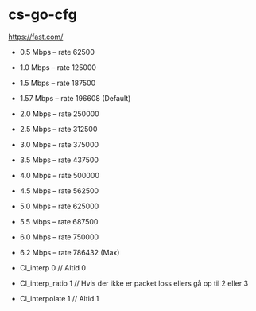 # cs-go-cfg

https://fast.com/

* 0.5 Mbps – rate 62500
* 1.0 Mbps – rate 125000
* 1.5 Mbps – rate 187500
* 1.57 Mbps – rate 196608 (Default)
* 2.0 Mbps – rate 250000
* 2.5 Mbps – rate 312500
* 3.0 Mbps – rate 375000
* 3.5 Mbps – rate 437500
* 4.0 Mbps – rate 500000
* 4.5 Mbps – rate 562500
* 5.0 Mbps – rate 625000
* 5.5 Mbps – rate 687500
* 6.0 Mbps – rate 750000
* 6.2 Mbps – rate 786432 (Max)


* Cl_interp 0 // Altid 0
* Cl_interp_ratio 1 // Hvis der ikke er packet loss ellers gå op til 2 eller 3
* Cl_interpolate 1 // Altid 1
